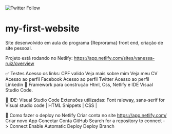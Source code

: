 ![Twitter Follow](https://img.shields.io/twitter/follow/Vanessa22607274?label=Seguir&style=social)
# my-first-website
Site desenvolvido em aula do programa {Reprorama} front end, criação de site pessoal.

Projeto está rodando no Netlify: https://app.netlify.com/sites/vanessa-ruiz/overview

:white_check_mark: Testes Acesso os links:
CPF valido
Veja mais sobre mim
Veja meu CV
Acesso ao perfil Facebook
Acesso ao perfil Twitter 
Acesso ao perfil Linkedin
:diamond_shape_with_a_dot_inside: Framework para construção
Html, Css, Netlify e IDE Visual Studio Code.

:diamond_shape_with_a_dot_inside: IDE: Visual Studio Code
Extensões utilizadas:
Font raleway, sans-serif for Visual studio code | HTML Snippets | CSS | 

:diamond_shape_with_a_dot_inside: Como fazer o deploy no Netlify
Criar conta no site https://app.netlify.com/
Criar novo App 
Conectar Conta GitHub
Search for a repository to connect -> Connect
Enable Automatic Deploy
Deploy Branch
